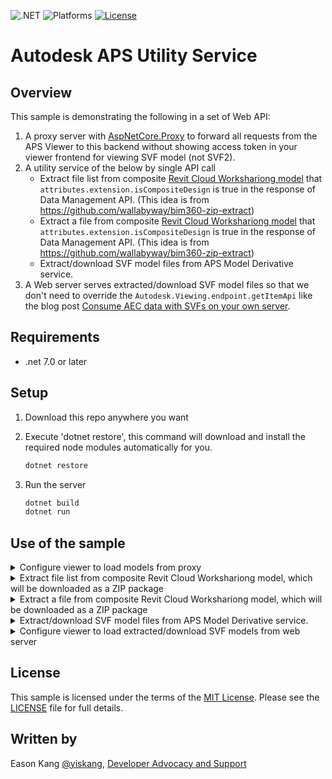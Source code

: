 
![.NET](https://img.shields.io/badge/.NET-7.0-blue.svg)
![Platforms](https://img.shields.io/badge/platform-windows%20%7C%20osx%20%7C%20linux-lightgray.svg)
[![License](http://img.shields.io/:license-mit-blue.svg)](http://opensource.org/licenses/MIT)

# Autodesk APS Utility Service

## Overview

This sample is demonstrating the following in a set of Web API:

1. A proxy server with [AspNetCore.Proxy](https://github.com/twitchax/AspNetCore.Proxy) to forward all requests from the APS Viewer to this backend without showing access token in your viewer frontend for viewing SVF model (not SVF2).
2. A utility service of the below by single API call
   - Extract file list from composite [Revit Cloud Workshariong model](https://aps.autodesk.com/blog/make-composite-revit-design-work-design-automation-api-revit) that `attributes.extension.isCompositeDesign` is true in the response of Data Management API. (This idea is from https://github.com/wallabyway/bim360-zip-extract)
   - Extract a file from composite [Revit Cloud Workshariong model](https://aps.autodesk.com/blog/make-composite-revit-design-work-design-automation-api-revit) that `attributes.extension.isCompositeDesign` is true in the response of Data Management API. (This idea is from https://github.com/wallabyway/bim360-zip-extract)
   - Extract/download SVF model files from APS Model Derivative service.
3. A Web server serves extracted/download SVF model files so that we don't need to override the `Autodesk.Viewing.endpoint.getItemApi` like the blog post [Consume AEC data with SVFs on your own server](https://aps.autodesk.com/blog/consume-aec-data-svfs-your-own-server).

## Requirements

* .net 7.0 or later

<a name="setup"></a>

## Setup

1. Download this repo anywhere you want
2. Execute 'dotnet restore', this command will download and install the required node modules automatically for you. <br />

   ```bash
   dotnet restore
   ```
3. Run the server <br />

   ```bash
   dotnet build
   dotnet run
   ```

<a name="UseOfTheSample"></a>

## Use of the sample

<details>
   <summary>Configure viewer to load models from proxy</summary>

   1. Configure viewer endpoint
   2. Initialize your viewer app in this way:

      ```JavaScript
      const options = {
         env: 'AutodeskProduction',
         accessToken: 'eyJhbGciOiJIUzI1NiIsImtpZCI6Imp3dF9zeW1tZXRyaWNfa2V5X2RldiJ9.eyJjbGllbnRfaWQiOiJjWTFqcm1rQXhPSVptbnNsOVhYN0puVURtVEVETGNGeCIsImV4cCI6MTQ4NzU2NzgwMSwic2NvcGUiOlsiZGF0YTpyZWFkIl0sImF1ZCI6Imh0dHBzOi8vYXV0b2Rlc2suY29tL2F1ZC9qd3RleHAzMCIsImp0aSI6InJZcEZZTURyemtMOWZ1ZFdKSVVlVkxucGNWT29BTDg0dFpKbXlmZ29ORW1MakF0YVVtWktRWU1lYUR2UGlnNGsifQ.uzNexXCeu4efGPKGGhHdKxoJDXHAzLb28B2nSjrq_ys' //!<<< Pass a expired token to avoid initializing auth issue on the APS Viewer v7.x
      };

      Autodesk.Viewing.Initializer( options, () => {
         // Change derivative endpoint to Proxy endpoint
         Autodesk.Viewing.endpoint.setEndpointAndApi('http://127.0.0.1:5000/api/proxy', 'derivativeV2');

         Autodesk.Viewing.Document.load(documentId, onDocumentLoadSuccess, onDocumentLoadFailure);
      });
      ```
</details>

<details>
   <summary>Extract file list from composite Revit Cloud Workshariong model, which will be downloaded as a ZIP package</summary>
   
   - Call Web API of this sample like this way
   - Note. The composite Revit file's objectId is `urn:adsk.objects:os.object:wip.dm.prod/977d69b1-43e7-40fa-8ece-6ec4602892f3.rvt`, and then encode it as URL-safe string: `urn%3Aadsk.objects%3Aos.object%3Awip.dm.prod%2F977d69b1-43e7-40fa-8ece-6ec4602892f3.rvt`.

      ```bash
      curl --location 'http://127.0.0.1:5000/api/extract/urn%3Aadsk.objects%3Aos.object%3Awip.dm.prod%2F977d69b1-43e7-40fa-8ece-6ec4602892f3.rvt/objects:list'
      ```

      Afterward, we can get the API response for the ZIP file content like the below:
      ```json
      [
         {
            "hasCrc": true,
            "isCrypted": false,
            "isUnicodeText": false,
            "flags": 0,
            "zipFileIndex": 0,
            "offset": 0,
            "externalFileAttributes": 0,
            "versionMadeBy": 20,
            "isDOSEntry": true,
            "hostSystem": 0,
            "version": 20,
            "canDecompress": true,
            "localHeaderRequiresZip64": false,
            "centralHeaderRequiresZip64": false,
            "dateTime": "2023-09-21T00:00:00+08:00",
            "name": "Link.rvt",
            "size": 5406720,
            "compressedSize": 5407550,
            "crc": 678220089,
            "compressionMethod": 8,
            "extraData": null,
            "aesKeySize": 0,
            "comment": null,
            "isDirectory": false,
            "isFile": true
         },
         {
            "hasCrc": true,
            "isCrypted": false,
            "isUnicodeText": false,
            "flags": 0,
            "zipFileIndex": 1,
            "offset": 5407588,
            "externalFileAttributes": 0,
            "versionMadeBy": 20,
            "isDOSEntry": true,
            "hostSystem": 0,
            "version": 20,
            "canDecompress": true,
            "localHeaderRequiresZip64": false,
            "centralHeaderRequiresZip64": false,
            "dateTime": "2023-09-21T00:00:00+08:00",
            "name": "Host.rvt",
            "size": 5398528,
            "compressedSize": 5399353,
            "crc": 3893408371,
            "compressionMethod": 8,
            "extraData": null,
            "aesKeySize": 0,
            "comment": null,
            "isDirectory": false,
            "isFile": true
         }
      ]
      ```
</details>

<details>
   <summary>Extract a file from composite Revit Cloud Workshariong model, which will be downloaded as a ZIP package</summary>
   
   - Call Web API of this sample like this way
   - Note 1. The composite Revit file's objectId is `urn:adsk.objects:os.object:wip.dm.prod/977d69b1-43e7-40fa-8ece-6ec4602892f3.rvt`, and then encode it as URL-safe string: `urn%3Aadsk.objects%3Aos.object%3Awip.dm.prod%2F977d69b1-43e7-40fa-8ece-6ec4602892f3.rvt`.

      ```bash
      curl --location 'http://127.0.0.1:5000/api/extract/urn%3Aadsk.objects%3Aos.object%3Awip.dm.prod%2F977d69b1-43e7-40fa-8ece-6ec4602892f3.rvt/objects' \
            --header 'Content-Type: application/json' \
            --data '{
               "filename": "Host.rvt",    //!<<< the name of the target file from the response of extracting file list above
               "size": 5398528,           //!<<< the actual file size of the target from the response of extracting file list above
               "compressedSize": 5399353, //!<<< the compressed file size in the zip of the target from the response of extracting file list above
               "offset": 5407588          //!<<< the offset in zip central header of the target from the response of extracting file list above
            }'
      ```

      Afterward, it will extract and return the file from the zip
</details>

<details>
   <summary>Extract/download SVF model files from APS Model Derivative service.</summary>
   
   - Call Web API of this sample like this way, and it will create a ZIP containing all SVF files for the given URN.

      ```bash
      curl --location 'http://127.0.0.1:5000/api/extract/dXJuOmFkc2sub2JqZWN0czpvcy5vYmplY3Q6c2FuZGJveC9yYWNfYmFzaWNfc2FtcGxlX3Byb2plY3QucnZ0/derivaitves'
      ```
</details>

<details>
   <summary>Configure viewer to load extracted/download SVF models from web server</summary>

   1. Ensure extracted/download SVF model files are put under the bubbles folder aside assemblies (DLL) of this project
   2. Configure viewer endpoint
   3. Initialize your viewer app in this way:

      ```JavaScript
      const options = {
         env: 'AutodeskProduction',
         accessToken: 'eyJhbGciOiJIUzI1NiIsImtpZCI6Imp3dF9zeW1tZXRyaWNfa2V5X2RldiJ9.eyJjbGllbnRfaWQiOiJjWTFqcm1rQXhPSVptbnNsOVhYN0puVURtVEVETGNGeCIsImV4cCI6MTQ4NzU2NzgwMSwic2NvcGUiOlsiZGF0YTpyZWFkIl0sImF1ZCI6Imh0dHBzOi8vYXV0b2Rlc2suY29tL2F1ZC9qd3RleHAzMCIsImp0aSI6InJZcEZZTURyemtMOWZ1ZFdKSVVlVkxucGNWT29BTDg0dFpKbXlmZ29ORW1MakF0YVVtWktRWU1lYUR2UGlnNGsifQ.uzNexXCeu4efGPKGGhHdKxoJDXHAzLb28B2nSjrq_ys' //!<<< Pass a expired token to avoid initializing auth issue on the APS Viewer v7.x
      };

      Autodesk.Viewing.Initializer( options, () => {
         // Change derivative endpoint to Proxy endpoint
         Autodesk.Viewing.endpoint.setEndpointAndApi('http://127.0.0.1:5000/api/bubbles', 'derivativeV2');
         //Autodesk.Viewing.endpoint.setEndpointAndApi('http://127.0.0.1:5000/api/bubbles', 'modelDerivativeV2');

         Autodesk.Viewing.Document.load(documentId, onDocumentLoadSuccess, onDocumentLoadFailure);
      });
      ```
</details>

## License

This sample is licensed under the terms of the [MIT License](http://opensource.org/licenses/MIT).
Please see the [LICENSE](LICENSE) file for full details.

## Written by

Eason Kang [@yiskang](https://twitter.com/yiskang), [Developer Advocacy and Support](http://aps.autodesk.com)
